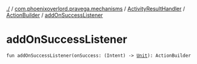[./](../../../index.md) / [com.phoenixoverlord.pravega.mechanisms](../../index.md) / [ActivityResultHandler](../index.md) / [ActionBuilder](index.md) / [addOnSuccessListener](./add-on-success-listener.md)

# addOnSuccessListener

`fun addOnSuccessListener(onSuccess: (Intent) -> `[`Unit`](https://kotlinlang.org/api/latest/jvm/stdlib/kotlin/-unit/index.html)`): ActionBuilder`